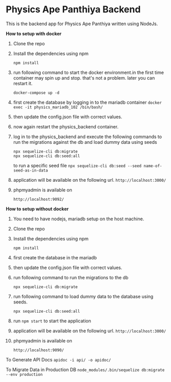 # Physics Ape Panthiya Backend
This is the backend app for Physics Ape Panthiya written using NodeJs.

**How to setup with docker**
1. Clone the repo
2. Install the dependencies using npm

    ``npm install``
3. run following command to start the docker environment.in the first time container may spin up and stop. that's not a problem. later you can restart it.

    ```docker-compose up -d``` 
4. first create the database by logging in to the mariadb container
   ```docker exec -it physics_mariadb_102 /bin/bash/```
5. then update the config.json file with correct values.
6. now again restart the physics_backend container.
7. log in to the physics_backend and execute the following commands to run the migrations against the db and load dummy data using seeds

    ```
   npx sequelize-cli db:migrate
   npx sequelize-cli db:seed:all
    ```
   to run a specific seed file
   ```npx sequelize-cli db:seed --seed name-of-seed-as-in-data```

8. application will be available on the following url.
    ```http://localhost:3000/```
    
9. phpmyadmin is available on

    ```http://localhost:9092/```

**How to setup without docker**
1. You need to have nodejs, mariadb setup on the host machine.
2. Clone the repo
3. Install the dependencies using npm

    ``npm install``
4. first create the database in the mariadb
5. then update the config.json file with correct values.
6. run following command to run the migrations to the db

    ```npx sequelize-cli db:migrate```
7. run following command to load dummy data to the database using seeds.

    ```npx sequelize-cli db:seed:all```
    
8. run ```npm start``` to start the application
9. application will be available on the following url.
    ```http://localhost:3000/```
10. phpmyadmin is available on

    ```http://localhost:9090/```
    
To Generate API Docs
```apidoc -i api/ -o apidoc/```

To Migrate Data in Production DB
```node_modules/.bin/sequelize db:migrate --env production```
